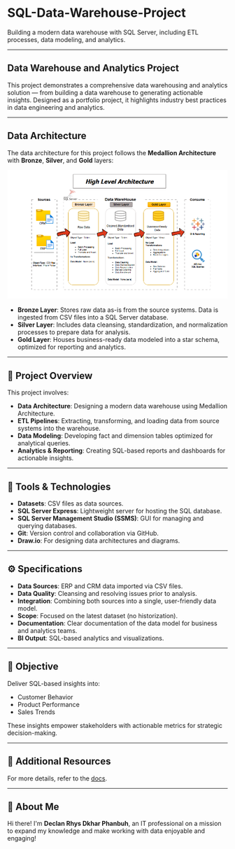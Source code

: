 # SQL-Data-Warehouse-Project

Building a modern data warehouse with SQL Server, including ETL processes, data modeling, and analytics.

---

## Data Warehouse and Analytics Project

This project demonstrates a comprehensive data warehousing and analytics solution — from building a data warehouse to generating actionable insights. Designed as a portfolio project, it highlights industry best practices in data engineering and analytics.

---

## Data Architecture

The data architecture for this project follows the **Medallion Architecture** with **Bronze**, **Silver**, and **Gold** layers:

![Data Architecture](docs/Data%20Architecture.png)

- **Bronze Layer**: Stores raw data as-is from the source systems. Data is ingested from CSV files into a SQL Server database.
- **Silver Layer**: Includes data cleansing, standardization, and normalization processes to prepare data for analysis.
- **Gold Layer**: Houses business-ready data modeled into a star schema, optimized for reporting and analytics.

---

## 📖 Project Overview

This project involves:

- **Data Architecture**: Designing a modern data warehouse using Medallion Architecture.
- **ETL Pipelines**: Extracting, transforming, and loading data from source systems into the warehouse.
- **Data Modeling**: Developing fact and dimension tables optimized for analytical queries.
- **Analytics & Reporting**: Creating SQL-based reports and dashboards for actionable insights.

---

## 🧰 Tools & Technologies

- **Datasets**: CSV files as data sources.
- **SQL Server Express**: Lightweight server for hosting the SQL database.
- **SQL Server Management Studio (SSMS)**: GUI for managing and querying databases.
- **Git**: Version control and collaboration via GitHub.
- **Draw.io**: For designing data architectures and diagrams.

---

## ⚙️ Specifications

- **Data Sources**: ERP and CRM data imported via CSV files.
- **Data Quality**: Cleansing and resolving issues prior to analysis.
- **Integration**: Combining both sources into a single, user-friendly data model.
- **Scope**: Focused on the latest dataset (no historization).
- **Documentation**: Clear documentation of the data model for business and analytics teams.
- **BI Output**: SQL-based analytics and visualizations.

---

## 🎯 Objective

Deliver SQL-based insights into:

- Customer Behavior
- Product Performance
- Sales Trends

These insights empower stakeholders with actionable metrics for strategic decision-making.

---

## 📂 Additional Resources

For more details, refer to the [docs](./docs).

---

## 🌟 About Me

Hi there! I'm **Declan Rhys Dkhar Phanbuh**, an IT professional on a mission to expand my knowledge and make working with data enjoyable and engaging!

